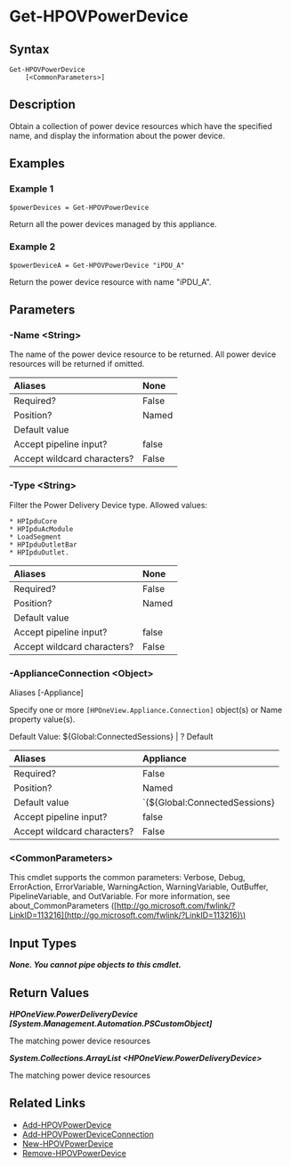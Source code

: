 ﻿---
description: Retrieve Power Device (iPDU) resource(s).
---

# Get-HPOVPowerDevice

## Syntax

```text
Get-HPOVPowerDevice
    [<CommonParameters>]
```

## Description

Obtain a collection of power device resources which have the specified name, and display the information about the power device.

## Examples

###  Example 1 

```text
$powerDevices = Get-HPOVPowerDevice

```

Return all the power devices managed by this appliance.

###  Example 2 

```text
$powerDeviceA = Get-HPOVPowerDevice "iPDU_A"

```

Return the power device resource with name "iPDU_A".

## Parameters

### -Name &lt;String&gt;

The name of the power device resource to be returned.  All power device resources will be returned if omitted.

| Aliases | None |
| :--- | :--- |
| Required? | False |
| Position? | Named |
| Default value |  |
| Accept pipeline input? | false |
| Accept wildcard characters? | False |

### -Type &lt;String&gt;

Filter the Power Delivery Device type.  Allowed values:

	* HPIpduCore
	* HPIpduAcModule
	* LoadSegment
	* HPIpduOutletBar
	* HPIpduOutlet.

| Aliases | None |
| :--- | :--- |
| Required? | False |
| Position? | Named |
| Default value |  |
| Accept pipeline input? | false |
| Accept wildcard characters? | False |

### -ApplianceConnection &lt;Object&gt;

Aliases [-Appliance]

Specify one or more `[HPOneView.Appliance.Connection]` object(s) or Name property value(s).

Default Value: ${Global:ConnectedSessions} | ? Default

| Aliases | Appliance |
| :--- | :--- |
| Required? | False |
| Position? | Named |
| Default value | `(${Global:ConnectedSessions} | ? Default)` |
| Accept pipeline input? | false |
| Accept wildcard characters? | False |

### &lt;CommonParameters&gt;

This cmdlet supports the common parameters: Verbose, Debug, ErrorAction, ErrorVariable, WarningAction, WarningVariable, OutBuffer, PipelineVariable, and OutVariable. For more information, see about\_CommonParameters \([http://go.microsoft.com/fwlink/?LinkID=113216](http://go.microsoft.com/fwlink/?LinkID=113216)\)

## Input Types

_**None.  You cannot pipe objects to this cmdlet.**_

## Return Values

_**HPOneView.PowerDeliveryDevice [System.Management.Automation.PSCustomObject]**_

The matching power device resources

_**System.Collections.ArrayList <HPOneView.PowerDeliveryDevice>**_

The matching power device resources

## Related Links

* [Add-HPOVPowerDevice](add-hpovpowerdevice.md)
* [Add-HPOVPowerDeviceConnection](add-hpovpowerdeviceconnection.md)
* [New-HPOVPowerDevice](new-hpovpowerdevice.md)
* [Remove-HPOVPowerDevice](remove-hpovpowerdevice.md)
